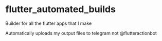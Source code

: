 # flutter_automated_builds



Builder for all the flutter apps that I make

Automatically uploads my output files to telegram not @flutteractionbot
